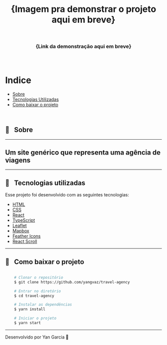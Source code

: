 <h1 align="center">
    <!-- <img src=""> --> {Imagem pra demonstrar o projeto aqui em breve}
</h1>

<br />

<h3 align="center">
   {Link da demonstração aqui em breve}
<h3 >

<br />

# Indice

- [Sobre](#-sobre)
- [Tecnologias Utilizadas](#-tecnologias-utilizadas)
- [Como baixar o projeto](#-como-baixar-o-projeto)

<br />

## 🔖 &nbsp; Sobre
<hr />

Um site genérico que representa uma agência de viagens
---
<hr/>

## 🚀 &nbsp; Tecnologias utilizadas

Esse projeto foi desenvolvido com as seguintes tecnologias:

- [HTML](https://developer.mozilla.org/pt-BR/docs/Web/HTML)
- [CSS](https://developer.mozilla.org/pt-BR/docs/Web/CSS)
- [React](https://reactjs.org)
- [TypeScript](https://www.typescriptlang.org/)
- [Leaflet](https://leafletjs.com)
- [Mapbox](https://www.mapbox.com)
- [Feather Icons](https://feathericons.com/?query=circle)
- [React Scroll](https://www.digitalocean.com/community/tutorials/how-to-implement-smooth-scrolling-in-react-pt)

---

##  📁 &nbsp; Como baixar o projeto

```bash

    # Clonar o repositório
    $ git clone https://github.com/yangvaz/travel-agency

    # Entrar no diretório
    $ cd travel-agency

    # Instalar as dependências
    $ yarn install

    # Iniciar o projeto
    $ yarn start
```

---

Desenvolvido por Yan Garcia 🥑 